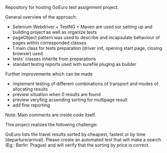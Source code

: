 Repository for hosting GoEuro test assignment project.

General overview of the approach:
 - Selenium Webdriver + TestNG + Maven are used sor setting up and building project as well as organize tests
 - pageObject pattern was used to describe and incapsulate behaviour of pages within corresponded classes
 - 1 main class for tests preparation (driver init, opening start page, closing browser) used
 - tests' classes inherite from preparations
 - standart testng reports used with surefile pluging as builder

Further improvements which can be made
 - implement testing of different combinations of transport and modes of allocating results
 - preview situation when 0 results are found
 - preview veryfing acsending sorting for multipage result
 - add fine reporting

Note: Main comments are inside code itself.

This project realizes the following challenge:

GoEuro lists the travel results sorted by cheapest, fastest or by time (departure/arrival). Please create an automated test that will make a search (Eg.: Berlin ­ Prague) and will verify that the sorting by price is correct.
